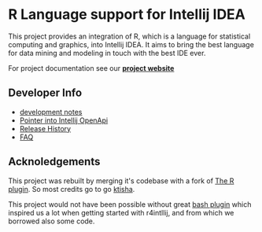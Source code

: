 R Language support for Intellij IDEA
=====

This project provides an integration of R, which is a language for statistical computing and graphics, into Intellij&nbsp;IDEA. It aims to bring the best language for data mining and modeling in touch with the best IDE ever. 


For project documentation see our **[project website](http://holgerbrandl.github.io/r4intellij)**


## Developer Info

* [development notes](docs/devel_notes.md) 
* [Pointer into Intellij OpenApi](docs/openapi_notes.md) 
* [Release History](Changes.md) 
* [FAQ](docs/faq.md) 

Acknoledgements
----

This project was rebuilt by merging it's codebase with a fork of [The R plugin](https://github.com/ktisha/TheRPlugin). So most credits go to go [ktisha](https://github.com/ktisha).
  
This project would not have been possible without great [bash plugin](https://plugins.jetbrains.com/plugin/4230?pr=phpStorm) which inspired us a lot when getting started with r4intllij, and from which we borrowed also some code.
